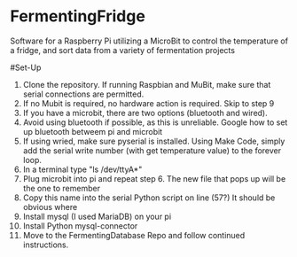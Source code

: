 # FermentingFridge
Software for a Raspberry Pi utilizing a MicroBit to control the temperature of a fridge, and sort data from a variety of fermentation projects

#Set-Up
1. Clone the repository. If running Raspbian and MuBit, make sure that serial connections are permitted.
2. If no Mubit is required, no hardware action is required. Skip to step 9 
3. If you have a microbit, there are two options (bluetooth and wired).
4. Avoid using bluetooth if possible, as this is unreliable. Google how to set up bluetooth betweem pi and microbit
5. If using wried, make sure pyserial is installed. Using Make Code, simply add the serial write number (with get temperature value) to the forever loop.
6. In a terminal type "ls /dev/ttyA*"
7. Plug microbit into pi and repeat step 6. The new file that pops up will be the one to remember
8. Copy this name into the serial Python script on line (57?) It should be obvious where
9. Install mysql (I used MariaDB) on your pi
10. Install Python mysql-connector
11. Move to the FermentingDatabase Repo and follow continued instructions.
